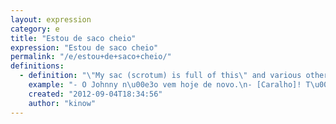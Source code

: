 ```yaml
---
layout: expression
category: e
title: "Estou de saco cheio"
expression: "Estou de saco cheio"
permalink: "/e/estou+de+saco+cheio/"
definitions:
  - definition: "\"My sac (scrotum) is full of this\" and various other versions involving your nutsack. Means \" I'm sick of this\". Women use this expression too."
    example: "- O Johnny n\u00e3o vem hoje de novo.\n- [Caralho]! T\u00f4 de saco cheio dele e das faltas dele."
    created: "2012-09-04T18:34:56"
    author: "kinow"
---
```

